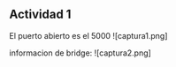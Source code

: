 ## Actividad 1

El puerto abierto es el 5000
![captura1.png]

informacion de bridge: 
![captura2.png]